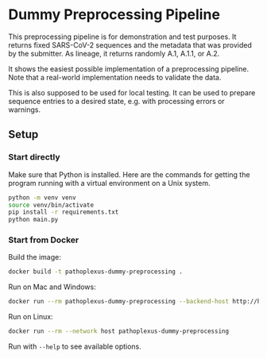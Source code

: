 # Dummy Preprocessing Pipeline

This preprocessing pipeline is for demonstration and test purposes. 
It returns fixed SARS-CoV-2 sequences and the metadata that was provided by the submitter.
As lineage, it returns randomly A.1, A.1.1, or A.2.

It shows the easiest possible implementation of a preprocessing pipeline.
Note that a real-world implementation needs to validate the data.

This is also supposed to be used for local testing.
It can be used to prepare sequence entries to a desired state, e.g. with processing errors or warnings.

## Setup

### Start directly

Make sure that Python is installed. Here are the commands for getting the program running with a virtual environment on
a Unix system.

```bash
python -m venv venv
source venv/bin/activate
pip install -r requirements.txt
python main.py
```

### Start from Docker

Build the image:

```bash
docker build -t pathoplexus-dummy-preprocessing .
```

Run on Mac and Windows:

```bash
docker run --rm pathoplexus-dummy-preprocessing --backend-host http://host.docker.internal
```

Run on Linux:

```bash
docker run --rm --network host pathoplexus-dummy-preprocessing
```

Run with `--help` to see available options.
